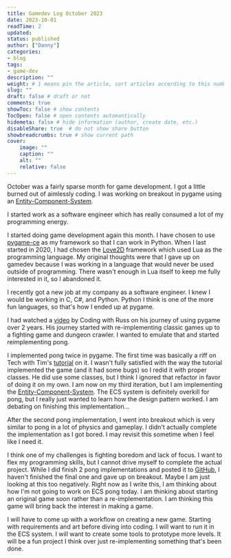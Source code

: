 ```yaml
---
title: Gamedev Log October 2023
date: 2023-10-01
readTime: 2
updated:
status: published
author: ["Danny"]
categories: 
- blog
tags: 
- game-dev
description: ""
weight: # 1 means pin the article, sort articles according to this number
slug: ""
draft: false # draft or not
comments: true
showToc: false # show contents
TocOpen: false # open contents automantically
hidemeta: false # hide information (author, create date, etc.)
disableShare: true	# do not show share button
showbreadcrumbs: true # show current path
cover:
    image: ""
    caption: ""
    alt: ""
    relative: false
---
```


October was a fairly sparse month for game development. I got a little burned out of aimlessly coding. I was working on breakout in pygame using an [Entity-Component-System](https://en.wikipedia.org/wiki/Entity_component_system).

I started work as a software engineer which has really consumed a lot of my programming energy.

I started doing game development again this month. I have chosen to use [pygame-ce](https://pyga.me/) as my framework so that I can work in Python. When I last started in 2020, I had chosen the [Love2D](https://love2d.org/) framework which used Lua as the programming language. My original thoughts were that I gave up on gamedev because I was working in a language that would never be used outside of programming. There wasn't enough in Lua itself to keep me fully interested in it, so I abandoned it.

I recently got a new job at my company as a software engineer. I knew I would be working in C, C#, and Python. Python I think is one of the more fun languages, so that's how I ended up at pygame.

I had watched a [video](https://www.youtube.com/watch?v=lzHLPaU7UUE) by Coding with Russ on his journey of using pygame over 2 years. His journey started with re-implementing classic games up to a fighting game and dungeon crawler. I wanted to emulate that and started reimplementing pong.

I implemented pong twice in pygame. The first time was basically a riff on Tech with Tim's [tutorial](https://www.youtube.com/watch?v=vVGTZlnnX3U) on it. I wasn't fully satisfied with the way the tutorial implemented the game (and it had some bugs) so I redid it with proper classes. He did use some classes, but I think I ignored that refactor in favor of doing it on my own. I am now on my third iteration, but I am implementing the [Entity-Component-System](https://en.wikipedia.org/wiki/Entity_component_system). The ECS system is definitely overkill for pong, but I really just wanted to learn how the design pattern worked. I am debating on finishing this implementation...

After the second pong implementation, I went into breakout which is very similar to pong in a lot of physics and gameplay. I didn't actually complete the implementation as I got bored. I may revisit this sometime when I feel like I need it.

I think one of my challenges is fighting boredom and lack of focus. I want to flex my programming skills, but I cannot drive myself to complete the actual project. While I did finish 2 pong implementations and posted it to [GitHub](https://github.com/nightconcept/pong-pygame), I haven't finished the final one and gave up on breakout. Maybe I am just looking at this too negatively. Right now as I write this, I am thinking about how I'm not going to work on ECS pong today. I am thinking about starting an original game soon rather than a re-implementation. I am thinking this game will bring back the interest in making a game.

I will have to come up with a workflow on creating a new game. Starting with requirements and art before diving into coding. I will want to run it in the ECS system. I will want to create some tools to prototype more levels. It will be a fun project I think over just re-implementing something that's been done.